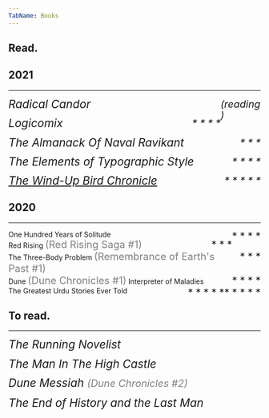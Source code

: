 ```yaml
---
TabName: Books
---
```


## Read.

## 2021
---

<book>Radical Candor</book>
<rating>(reading)</rating>

<book>Logicomix</book>
<rating> * * * * </rating>

<book>The Almanack Of Naval Ravikant</book>
<rating> * * * </rating>

<book>The Elements of Typographic Style</book>
<rating> * * * * </rating>

<book>[The Wind-Up Bird Chronicle](/books/wind-up-bird-chronicle)</book>
<rating> * * * * * </rating>

## 2020
---

<book>
One Hundred Years of Solitude
</book>
<rating>  * * * *</rating>

<book>
Red Rising <series>(Red Rising Saga #1)</series>
</book>
<rating>    * * *</rating>

<book>
The Three-Body Problem <series>(Remembrance of Earth's Past #1)</series>
</book>
<rating>    * * *</rating>

<book>
Dune <series>(Dune Chronicles #1)</series>
</book>
<rating>  * * * *</rating>

<book>
Interpreter of Maladies
</book>
<rating> * * * * *</rating>

<book>
The Greatest Urdu Stories Ever Told
</book>
<rating> * * * * *</rating>


## To read.
---

<book>The Running Novelist</book>

<book>The Man In The High Castle</book>

<book>Dune Messiah <series>(Dune Chronicles #2)</series></book>

<book>The End of History and the Last Man</book>

<style>
  p {
    padding-top: 0rem;
    margin-top: 1rem;
    margin-bottom: 1rem;
    font-size: 1.4rem;
    font-weight: 400;
    font-style: italic;
    line-height: 1.4rem;
  }

  book {
    position: relative;
    max-width: 85%;
    display: inline-block;
  }
  rating {
    font-size: 1.25rem;
    float: right;
    max-width: 5rem;
  }
  series {
    color: gray;
    font-size: 1.25rem;
  }

  @media (max-width: 650px) {
    book { max-width: 70%; }
  }
</style>
